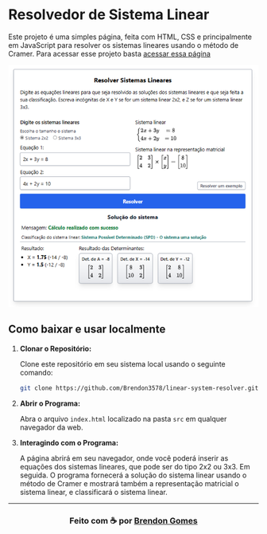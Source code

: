 # Resolvedor de Sistema Linear

Este projeto é uma simples página, feita com HTML, CSS e principalmente em JavaScript para resolver os sistemas lineares usando o método de Cramer. Para acessar esse projeto basta [acessar essa página](https://brendon3578.github.io/linear-system-resolver/src/index.html)

<p align="center">
   <img alt="Imagem do programa" src="./.github/example_application.png">
</p>

## Como baixar e usar localmente

1. **Clonar o Repositório:**

   Clone este repositório em seu sistema local usando o seguinte comando:

   ```bash
   git clone https://github.com/Brendon3578/linear-system-resolver.git
   ```

2. **Abrir o Programa:**

   Abra o arquivo `index.html` localizado na pasta `src` em qualquer navegador da web.

3. **Interagindo com o Programa:**

   A página abrirá em seu navegador, onde você poderá inserir as equações dos sistemas lineares, que pode ser do tipo 2x2 ou 3x3. Em seguida. O programa fornecerá a solução do sistema linear usando o método de Cramer e mostrará também a representação matricial o sistema linear, e classificará o sistema linear.

---

<h3 align="center">
    Feito com ☕ por <a href="https://github.com/Brendon3578"> Brendon Gomes</a>
</h3>
